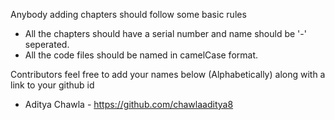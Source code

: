 Anybody adding chapters should follow some basic rules

- All the chapters should have a serial number and name should be '-' seperated.
- All the code files should be named in camelCase format.

Contributors feel free to add your names below (Alphabetically) along with a link to your github id

- Aditya Chawla - https://github.com/chawlaaditya8
